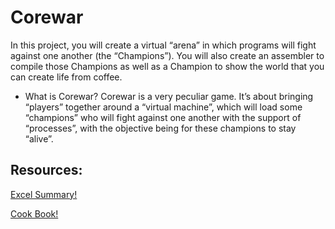 # Corewar

In this project, you will create a virtual “arena” in which programs will fight against one another (the “Champions”). You will also create an assembler to compile those Champions as well as a Champion to show the world that you can create life from coffee.

- What is Corewar?
Corewar is a very peculiar game. It’s about bringing “players” together around a “virtual machine”, which will load some “champions” who will fight against one another with the support of “processes”, with the objective being for these champions to stay “alive”.

## Resources:

[Excel Summary!](https://docs.google.com/spreadsheets/d/13QWDmu6EnSz9ZHSQanRRWV44hpNNjZ5Gd0eIAo8Z2i0/edit#gid=0)

[Cook Book!](https://github.com/VBrazhnik/Corewar/wiki)
